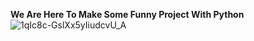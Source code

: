**We Are Here To Make Some Funny Project With Python**
![1qIc8c-GslXx5yIiudcvU_A](https://github.com/user-attachments/assets/4c056ac1-1198-4e42-8593-0a82095c0b3e)
